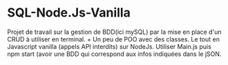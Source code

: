 # SQL-Node.Js-Vanilla
Projet de travail sur la gestion de BDD(ici mySQL) par la mise en place d'un CRUD à utiliser en terminal. + Un peu de POO avec des classes. Le tout en Javascript vanilla (appels API interdits) sur NodeJs.
Utiliser Main.js puis npm start (avoir une BDD qui correspond aux infos indiquées dans le jSON.  

